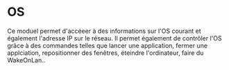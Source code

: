 # OS

Ce moduel permet d'accéeer à des informations sur l'OS courant et également l'adresse IP sur le réseau. Il permet également de contrôler l'OS grâce à des commandes telles que lancer une application, fermer une applciation, repositionner des fenêtres, éteindre l'ordinateur, faire du WakeOnLan..

